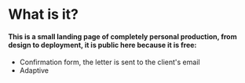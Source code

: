 # What is it?
#### This is a small landing page of completely personal production, from design to deployment, it is public here because it is free:
 * Confirmation form, the letter is sent to the client's email
 * Adaptive

